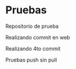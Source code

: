 # Pruebas
Repositorio de prueba

Realizando commit en web

Realizando 4to commit

Pruebas push sin pull
